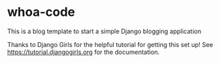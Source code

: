 # whoa-code
This is a blog template to start a simple Django blogging application 

Thanks to Django Girls for the helpful tutorial for getting this set up! 
See https://tutorial.djangogirls.org for the documentation.
